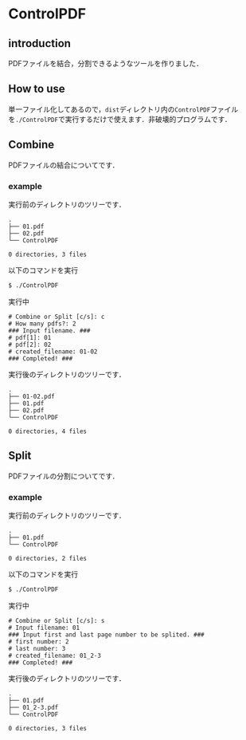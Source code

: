 # ControlPDF

## introduction

PDFファイルを結合，分割できるようなツールを作りました．

## How to use

単一ファイル化してあるので，`dist`ディレクトリ内の`ControlPDF`ファイルを`./ControlPDF`で実行するだけで使えます．非破壊的プログラムです．

## Combine

PDFファイルの結合についてです．

### example


実行前のディレクトリのツリーです．
```
.
├── 01.pdf
├── 02.pdf
└── ControlPDF

0 directories, 3 files
```
以下のコマンドを実行

```bash
$ ./ControlPDF
```
実行中
```
# Combine or Split [c/s]: c
# How many pdfs?: 2
### Input filename. ###
# pdf[1]: 01
# pdf[2]: 02
# created_filename: 01-02
### Completed! ###
```
実行後のディレクトリのツリーです．
```
.
├── 01-02.pdf
├── 01.pdf
├── 02.pdf
└── ControlPDF

0 directories, 4 files
```

## Split

PDFファイルの分割についてです．

### example


実行前のディレクトリのツリーです．
```
.
├── 01.pdf
└── ControlPDF

0 directories, 2 files
```
以下のコマンドを実行

```bash
$ ./ControlPDF
```
実行中
```
# Combine or Split [c/s]: s
# Input filename: 01
### Input first and last page number to be splited. ###
# first number: 2
# last number: 3
# created_filename: 01_2-3
### Completed! ###
```
実行後のディレクトリのツリーです．
```
.
├── 01.pdf
├── 01_2-3.pdf
└── ControlPDF

0 directories, 3 files
```